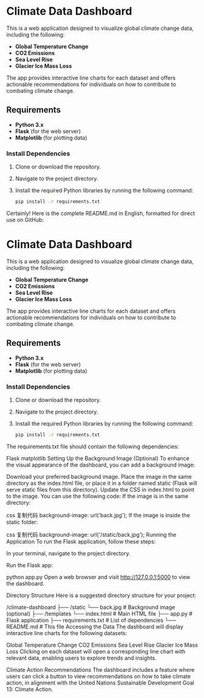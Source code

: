 # Climate Data Dashboard

This is a web application designed to visualize global climate change data, including the following:

- **Global Temperature Change**
- **CO2 Emissions**
- **Sea Level Rise**
- **Glacier Ice Mass Loss**

The app provides interactive line charts for each dataset and offers actionable recommendations for individuals on how to contribute to combating climate change.

## Requirements

- **Python 3.x**
- **Flask** (for the web server)
- **Matplotlib** (for plotting data)

### Install Dependencies

1. Clone or download the repository.
2. Navigate to the project directory.
3. Install the required Python libraries by running the following command:

   ```bash
   pip install -r requirements.txt

Certainly! Here is the complete README.md in English, formatted for direct use on GitHub:

# Climate Data Dashboard

This is a web application designed to visualize global climate change data, including the following:

- **Global Temperature Change**
- **CO2 Emissions**
- **Sea Level Rise**
- **Glacier Ice Mass Loss**

The app provides interactive line charts for each dataset and offers actionable recommendations for individuals on how to contribute to combating climate change.

## Requirements

- **Python 3.x**
- **Flask** (for the web server)
- **Matplotlib** (for plotting data)

### Install Dependencies

1. Clone or download the repository.
2. Navigate to the project directory.
3. Install the required Python libraries by running the following command:

   ```bash
   pip install -r requirements.txt
The requirements.txt file should contain the following dependencies:

Flask
matplotlib
Setting Up the Background Image (Optional)
To enhance the visual appearance of the dashboard, you can add a background image:

Download your preferred background image.
Place the image in the same directory as the index.html file, or place it in a folder named static (Flask will serve static files from this directory).
Update the CSS in index.html to point to the image. You can use the following code:
If the image is in the same directory:

css
复制代码
background-image: url('back.jpg');
If the image is inside the static folder:

css
复制代码
background-image: url('/static/back.jpg');
Running the Application
To run the Flask application, follow these steps:

In your terminal, navigate to the project directory.

Run the Flask app:

python app.py
Open a web browser and visit http://127.0.0.1:5000 to view the dashboard.

Directory Structure
Here is a suggested directory structure for your project:

/climate-dashboard
    ├── /static
        └── back.jpg      # Background image (optional)
    ├── /templates
        └── index.html    # Main HTML file
    ├── app.py            # Flask application
    ├── requirements.txt  # List of dependencies
    └── README.md         # This file
Accessing the Data
The dashboard will display interactive line charts for the following datasets:

Global Temperature Change
CO2 Emissions
Sea Level Rise
Glacier Ice Mass Loss
Clicking on each dataset will open a corresponding line chart with relevant data, enabling users to explore trends and insights.

Climate Action Recommendations
The dashboard includes a feature where users can click a button to view recommendations on how to take climate action, in alignment with the United Nations Sustainable Development Goal 13: Climate Action.



